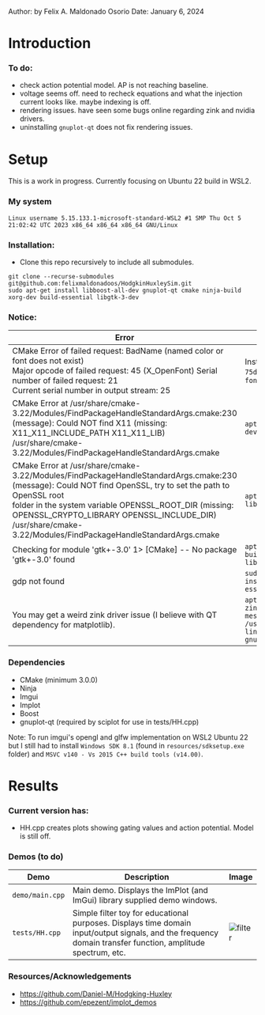 Author: by Felix A. Maldonado Osorio
Date: January 6, 2024

# Introduction

### To do: 
- check action potential model. AP is not reaching baseline. 
- voltage seems off. need to recheck equations and what the injection current looks like. maybe indexing is off.
- rendering issues. have seen some bugs online regarding zink and nvidia drivers. 
- uninstalling ```gnuplot-qt``` does not fix rendering issues.

# Setup
This is a work in progress. Currently focusing on Ubuntu 22 build in WSL2. 
### My system
```Linux username 5.15.133.1-microsoft-standard-WSL2 #1 SMP Thu Oct 5 21:02:42 UTC 2023 x86_64 x86_64 x86_64 GNU/Linux```

### Installation:
- Clone this repo recursively to include all submodules.

``` 
git clone --recurse-submodules git@github.com:felixmaldonadoos/HodgkinHuxleySim.git 
sudo apt-get install libboost-all-dev gnuplot-qt cmake ninja-build xorg-dev build-essential libgtk-3-dev
```

### Notice:
|Error|My Solution|
|---|---|
| CMake Error of failed request: BadName (named color or font does not exist) <br> Major opcode of failed request: 45 (X_OpenFont) Serial number of failed request: 21 <br> Current serial number in output stream: 25| Install ```xorg-fonts-75dpi``` and ```xorg-fonts-100dpi```
|CMake Error at /usr/share/cmake-3.22/Modules/FindPackageHandleStandardArgs.cmake:230 (message): Could NOT find X11 (missing: X11_X11_INCLUDE_PATH X11_X11_LIB)<br> /usr/share/cmake-3.22/Modules/FindPackageHandleStandardArgs.cmake| ```apt install xorg-dev``` |
|CMake Error at /usr/share/cmake-3.22/Modules/FindPackageHandleStandardArgs.cmake:230 (message): Could NOT find OpenSSL, try to set the path to OpenSSL root <br>folder in the system variable OPENSSL_ROOT_DIR (missing: OPENSSL_CRYPTO_LIBRARY OPENSSL_INCLUDE_DIR) /usr/share/cmake-3.22/Modules/FindPackageHandleStandardArgs.cmake |```apt-get install libssl-dev```|
|Checking for module 'gtk+-3.0' 1> [CMake] -- No package 'gtk+-3.0' found |```apt-get install build-essential libgtk-3-dev```|
|gdp not found|```sudo apt-get install build-essential gdb```|
|You may get a weird zink driver issue (I believe with QT dependency for matplotlib). | ```apt-file search zink_dri.so libgl1-mesa-dri: /usr/lib/x86_64-linux-gnu/dri/zink_dri.so```|



### Dependencies
- CMake (minimum 3.0.0)
- Ninja
- Imgui 
- Implot
- Boost
- gnuplot-qt (required by sciplot for use in tests/HH.cpp)

Note: To run imgui's opengl and glfw implementation on WSL2 Ubuntu 22 but I still had to install ``` Windows SDK 8.1 ``` (found in ```resources/sdksetup.exe``` folder) and ```MSVC v140 - Vs 2015 C++ build tools (v14.00)```.
# Results
### Current version has: 
- HH.cpp creates plots showing gating values and action potential. Model is still off. 

### Demos (to do)

|Demo|Description|Image|
|---|---|---|
|`demo/main.cpp`|Main demo. Displays the ImPlot (and ImGui) library supplied demo windows.| |
|`tests/HH.cpp`|Simple filter toy for educational purposes. Displays time domain input/output signals, and the frequency domain transfer function, amplitude spectrum, etc.|![filter](https://raw.githubusercontent.com/epezent/implot_demos/master/screenshots/filter.png)|


### Resources/Acknowledgements
- https://github.com/Daniel-M/Hodgking-Huxley
- https://github.com/epezent/implot_demos

